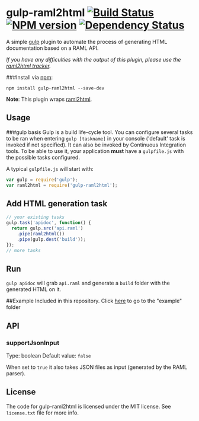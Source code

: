 # gulp-raml2html [![Build Status](https://travis-ci.org/walling/gulp-raml2html.svg?branch=master)](https://travis-ci.org/walling/gulp-raml2html) [![NPM version](https://badge.fury.io/js/gulp-raml2html.png)](http://badge.fury.io/js/gulp-raml2html) [![Dependency Status](https://gemnasium.com/walling/gulp-raml2html.png)](https://gemnasium.com/walling/gulp-raml2html)

A simple [gulp](http://gulpjs.com/) plugin to automate the process of generating HTML documentation based on a RAML API.

*If you have any difficulties with the output of this plugin, please use the [raml2html tracker](https://github.com/kevinrenskers/raml2html/issues).*

###Install via [npm](https://npmjs.org/package/gulp-raml2html):

```
npm install gulp-raml2html --save-dev
```

**Note**: This plugin wraps [raml2html](https://github.com/kevinrenskers/raml2html).

## Usage

###gulp basis
Gulp is a build life-cycle tool. You can configure several tasks to be ran when entering `gulp [taskname]` in your console ('default' task is invoked if not specified). It can also be invoked by Continuous Integration tools.
To be able to use it, your application **must** have a `gulpfile.js` with the possible tasks configured.

A typical `gulpfile.js` will start with:

```js
var gulp = require('gulp');
var raml2html = require('gulp-raml2html');
```

## Add HTML generation task

```js
// your existing tasks
gulp.task('apidoc', function() {
  return gulp.src('api.raml')
    .pipe(raml2html())
    .pipe(gulp.dest('build'));
});
// more tasks
```

## Run

`gulp apidoc` will grab `api.raml` and generate a `build` folder with the generated HTML on it.


##Example
Included in this repository. Click [here](./example) to go to the "example" folder

## API

### supportJsonInput
Type: boolean
Default value: `false`

When set to `true` it also takes JSON files as input (generated by the RAML parser).

## License

The code for gulp-raml2html is licensed under the MIT license. See `license.txt` file for more info.
